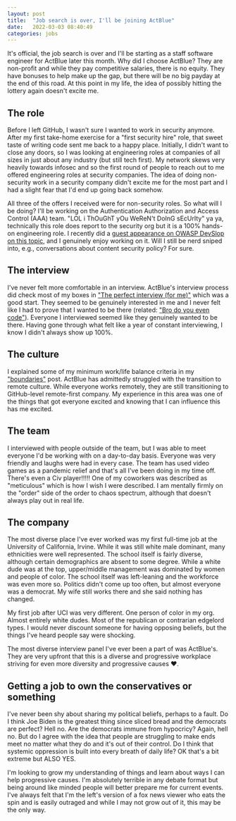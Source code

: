 ```yaml
---
layout: post
title:  "Job search is over, I'll be joining ActBlue"
date:   2022-03-03 08:40:49
categories: jobs
---
```


It's official, the job search is over and I'll be starting as a staff software engineer for ActBlue later this month. Why did I choose ActBlue? They are non-profit and while they pay competitive salaries, there is no equity. They have bonuses to help make up the gap, but there will be no big payday at the end of this road. At this point in my life, the idea of possibly hitting the lottery again doesn't excite me.

## The role

Before I left GitHub, I wasn't sure I wanted to work in security anymore. After my first take-home exercise for a "first security hire" role, that sweet taste of writing code sent me back to a happy place. Initially, I didn't want to close any doors, so I was looking at engineering roles at companies of all sizes in just about any industry (but still tech first). My network skews very heavily towards infosec and so the first round of people to reach out to me offered engineering roles at security companies. The idea of doing non-security work in a security company didn't excite me for the most part and I had a slight fear that I'd end up going back somehow.

All three of the offers I received were for non-security roles. So what will I be doing? I'll be working on the Authentication Authorization and Access Control (AAA) team. "LOL i ThOuGhT yOu WeReN't DoInG sEcUrIty" ya ya, technically this role does report to the security org but it is a 100% hands-on engineering role. I recently did a [guest appearance on OWASP DevSlop on this topic](](https://www.youtube.com/watch?v=hrAKE6LaizE)), and I genuinely enjoy working on it. Will I still be nerd sniped into, e.g., conversations about content security policy? For sure.

## The interview

I've never felt more comfortable in an interview. ActBlue's interview process did check most of my boxes in ["The perfect interview (for me)"](https://matatall.com/jobs/2022/02/06/the-perfect-interview-for-me.html) which was a good start. They seemed to be genuinely interested in me and I never felt like I had to prove that I wanted to be there (related: ["Bro do you even code"](https://matatall.com/jobs/2022/02/10/do-you-really-want-me.html)). Everyone I interviewed seemed like they genuinely wanted to be there. Having gone through what felt like a year of constant interviewing, I know I didn't always show up 100%.

## The culture

I explained some of my minimum work/life balance criteria in my ["boundaries"](https://matatall.com/jobs/2022/02/08/boundaries.html) post. ActBlue has admittedly struggled with the transition to remote culture. While everyone works remotely, they are still transitioning to GitHub-level remote-first company. My experience in this area was one of the things that got everyone excited and knowing that I can influence this has me excited.

## The team
I interviewed with people outside of the team, but I was able to meet everyone I'd be working with on a day-to-day basis. Everyone was very friendly and laughs were had in every case. The team has used video games as a pandemic relief and that's all I've been doing in my time off. There's even a Civ player!!!!! One of my coworkers was described as "meticulous" which is how I wish I were described. I am mentally firmly on the "order" side of the order to chaos spectrum, although that doesn't always play out in real life.

## The company

The most diverse place I've ever worked was my first full-time job at the University of California, Irvine. While it was still white male dominant, many ethnicities were well represented. The school itself is fairly diverse, although certain demographics are absent to some degree. While a white dude was at the top, upper/middle management was dominated by women and people of color. The school itself was left-leaning and the workforce was even more so. Politics didn't come up too often, but almost everyone was a democrat. My wife still works there and she said nothing has changed.

My first job after UCI was very different. One person of color in my org. Almost entirely white dudes. Most of the republican or contrarian edgelord types. I would never discount someone for having opposing beliefs, but the things I've heard people say were shocking.

The most diverse interview panel I've ever been a part of was ActBlue's. They are very upfront that this is a diverse and progressive workplace striving for even more diversity and progressive causes ❤️.

## Getting a job to own the conservatives or something

I've never been shy about sharing my political beliefs, perhaps to a fault. Do I think Joe Biden is the greatest thing since sliced bread and the democrats are perfect? Hell no. Are the democrats immune from hypocricy? Again, hell no. But do I agree with the idea that people are struggling to make ends meet no matter what they do and it's out of their control. Do I think that systemic oppression is built into every breath of daily life? OK that's a bit extreme but ALSO YES. 

I'm looking to grow my understanding of things and learn about ways I can help progressive causes. I'm absolutely terrible in any debate format but being around like minded people will better prepare me for current events. I've always felt that I'm the left's version of a fox news viewer who eats the spin and is easily outraged and while I may not grow out of it, this may be the only way.



